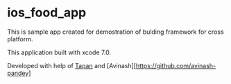 # ios_food_app

This is sample app created for demostration of bulding framework for cross platform. 

This application built with xcode 7.0. 

Developed with help of [Tapan](https://github.com/tapthaker) and [Avinash][https://github.com/avinash-pandey] 
